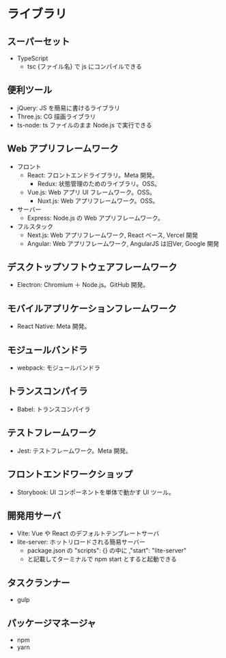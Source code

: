 # ライブラリ

## スーパーセット

- TypeScript
  - tsc {ファイル名} で js にコンパイルできる

## 便利ツール

- jQuery: JS を簡易に書けるライブラリ
- Three.js: CG 描画ライブラリ
- ts-node: ts ファイルのまま Node.js で実行できる

## Web アプリフレームワーク

- フロント
  - React: フロントエンドライブラリ。Meta 開発。
    - Redux: 状態管理のためのライブラリ。OSS。
  - Vue.js: Web アプリ UI フレームワーク。OSS。
    - Nuxt.js: Web アプリフレームワーク。OSS。
- サーバー
  - Express: Node.js の Web アプリフレームワーク。
- フルスタック
  - Next.js: Web アプリフレームワーク, React ベース, Vercel 開発
  - Angular: Web アプリフレームワーク, AngularJS は旧Ver, Google 開発

## デスクトップソフトウェアフレームワーク

- Electron: Chromium ＋ Node.js。GitHub 開発。

## モバイルアプリケーションフレームワーク

- React Native: Meta 開発。

## モジュールバンドラ

- webpack: モジュールバンドラ

## トランスコンパイラ

- Babel: トランスコンパイラ

## テストフレームワーク

- Jest: テストフレームワーク。Meta 開発。

## フロントエンドワークショップ

- Storybook: UI コンポーネントを単体で動かす UI ツール。

## 開発用サーバ

- Vite: Vue や React のデフォルトテンプレートサーバ
- lite-server: ホットリロードされる簡易サーバー
  - package.json の "scripts": {} の中に ,"start": "lite-server"
  - と記載してターミナルで npm start とすると起動できる

## タスクランナー

- gulp

## パッケージマネージャ

- npm
- yarn
